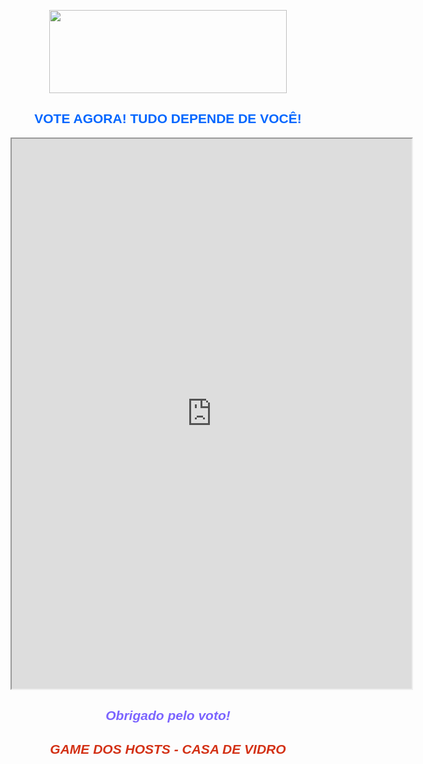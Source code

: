 <p style="text-align:center"><img alt="" height="133" src="https://brbluedfaq.files.wordpress.com/2020/12/20201207_194507.png" width="380" /></p>

<h2 style="text-align:center"><span style="color:#0066ff"><span style="font-family:verdana,geneva,sans-serif"><strong>VOTE AGORA! TUDO DEPENDE DE VOC&Ecirc;!</strong></span></span></h2>


<iframe src = " https://docs.google.com/forms/d/e/1FAIpQLScg428qHgOoi9sN7ku1wS9B9gslyRSq1YrKlOiSI3ddQ_gVOQ/viewform?embedded=true " width = "640" height = "880" margin 0 margin "frameborder" 0 " = "0"> Carregando… </iframe>

<h2 style="text-align:center"><em><span style="color:#7b64ff"><span style="font-family:verdana,geneva,sans-serif">Obrigado pelo voto!</span></span></em></h2>

<h2 style="text-align:center"><em><span style="color:#d33115"><span style="font-family:verdana,geneva,sans-serif">GAME DOS HOSTS - CASA DE VIDRO</span></span></em></h2>





